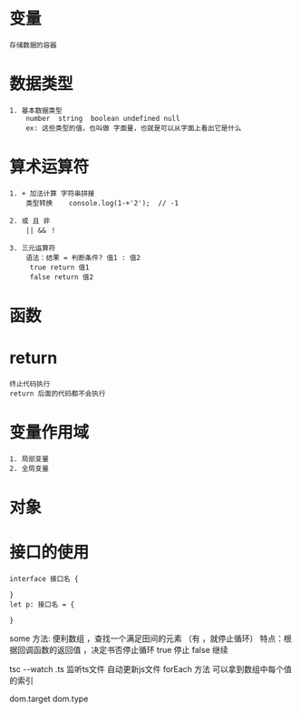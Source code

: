 # 变量 
    存储数据的容器
# 数据类型
    1. 基本数据类型
        number  string  boolean undefined null
        ex: 这些类型的值，也叫做 字面量，也就是可以从字面上看出它是什么
# 算术运算符
    1. + 加法计算 字符串拼接
        类型转换    console.log(1-+'2');  // -1

    2. 或 且 非
        || && ！

    3. 三元运算符
        语法：结果 = 判断条件? 值1 : 值2
         true return 值1
         false return 值2
# 函数 


# return 
    终止代码执行
    return 后面的代码都不会执行

# 变量作用域
    1. 局部变量
    2. 全局变量

# 对象

# 接口的使用
    interface 接口名 {

    }
    let p: 接口名 = {

    }

some 方法: 便利数组 ，查找一个满足田间的元素 （有 ，就停止循环）
特点：根据回调函数的返回值 ，决定书否停止循环  true 停止 false 继续



tsc --watch .ts  监听ts文件  自动更新js文件
forEach 方法 可以拿到数组中每个值的索引

dom.target
dom.type


    


